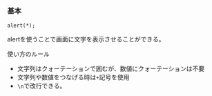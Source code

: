 ### 基本

```
alert(*);
```

alertを使うことで画面に文字を表示させることができる。

使い方のルール
* 文字列はクォーテーションで囲むが、数値にクォーテーションは不要
* 文字列や数値をつなげる時は`+`記号を使用
* `\n`で改行できる。

